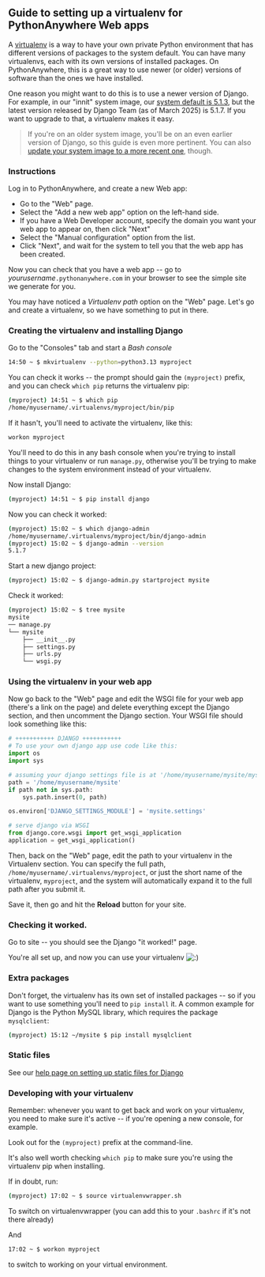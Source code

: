 <!--
.. title: Virtualenvs for newer Django
.. slug: VirtualEnvForNewerDjango
.. date: 2015-05-13 14:35:28 UTC+01:00
.. tags:
.. category:
.. link:
.. description:
.. type: text
-->

## Guide to setting up a virtualenv for PythonAnywhere Web apps

A [virtualenv](/pages/VirtualenvsExplained) is a way to have your own private Python environment that has
different versions of packages to the system default. You can have many
virtualenvs, each with its own versions of installed packages. On
PythonAnywhere, this is a great way to use newer (or older) versions of
software than the ones we have installed.

One reason you might want to do this is to use a newer version of Django. For
example, in our "innit" system image, our
[system default is 5.1.3](https://www.pythonanywhere.com/batteries_included/),
but the latest version released by Django Team (as of March 2025) is 5.1.7. If you want to upgrade to
that, a virtualenv makes it easy.

> If you're on an older system image, you'll be on an even earlier version of
> Django, so this guide is even more pertinent.  You can also
> [update your system image to a more recent one](/pages/ChangingSystemImage),
> though.


### Instructions

Log in to PythonAnywhere, and create a new Web app:

* Go to the "Web" page.
* Select the "Add a new web app" option on the left-hand side.
* If you have a Web Developer account, specify the domain you want your web app to appear on, then click "Next"
* Select the "Manual configuration" option from the list.
* Click "Next", and wait for the system to tell you that the web app has been created.

Now you can check that you have a web app -- go to *yourusername*`.pythonanywhere.com` in your browser to see the simple
site we generate for you.

You may have noticed a *Virtualenv path* option on the "Web" page. Let's go and create a virtualenv, so we have something to put in there.


### Creating the virtualenv and installing Django

Go to the "Consoles" tab and start a *Bash console*

```bash
14:50 ~ $ mkvirtualenv --python=python3.13 myproject
```

You can check it works -- the prompt should gain the `(myproject)` prefix, and you can check `which pip` returns the
virtualenv pip:

```bash
(myproject) 14:51 ~ $ which pip
/home/myusername/.virtualenvs/myproject/bin/pip
```

If it hasn't, you'll need to activate the virtualenv, like this:

```bash
workon myproject
```

You'll need to do this in any bash console when you're trying to install things to your virtualenv or run `manage.py`,
otherwise you'll be trying to make changes to the system environment instead of your virtualenv.

Now install Django:

```bash
(myproject) 14:51 ~ $ pip install django
```

Now you can check it worked:

```bash
(myproject) 15:02 ~ $ which django-admin
/home/myusername/.virtualenvs/myproject/bin/django-admin
(myproject) 15:02 ~ $ django-admin --version
5.1.7
```

Start a new django project:

```bash
(myproject) 15:02 ~ $ django-admin.py startproject mysite
```

Check it worked:

```bash
(myproject) 15:02 ~ $ tree mysite
mysite
── manage.py
└── mysite
    ├── __init__.py
    ├── settings.py
    ├── urls.py
    └── wsgi.py
```


### Using the virtualenv in your web app

Now go back to the "Web" page and edit the WSGI file for your web app (there's
a link on the page) and delete everything except the Django section, and
then uncomment the Django section. Your WSGI file should look something like
this:

```python
# +++++++++++ DJANGO +++++++++++
# To use your own django app use code like this:
import os
import sys

# assuming your django settings file is at '/home/myusername/mysite/mysite/settings.py'
path = '/home/myusername/mysite'
if path not in sys.path:
    sys.path.insert(0, path)

os.environ['DJANGO_SETTINGS_MODULE'] = 'mysite.settings'

# serve django via WSGI
from django.core.wsgi import get_wsgi_application
application = get_wsgi_application()
```

Then, back on the "Web" page, edit the path to your virtualenv in the
Virtualenv section. You can specify the full path,
`/home/myusername/.virtualenvs/myproject`, or just the short name of the
virtualenv, `myproject`, and the system will automatically expand it to the
full path after you submit it.

Save it, then go and hit the **Reload** button for your site.


### Checking it worked.

Go to site -- you should see the Django "it worked!" page.

You're all set up, and now you can use your virtualenv ![:\)](/smile.png)


### Extra packages

Don't forget, the virtualenv has its own set of installed packages -- so if you
want to use something you'll need to `pip install` it. A common example for
Django is the Python MySQL library, which requires the package `mysqlclient`:

```bash
(myproject) 15:12 ~/mysite $ pip install mysqlclient
```

### Static files

See our [help page on setting up static files for Django](https://help.pythonanywhere.com/pages/DjangoStaticFiles)


### Developing with your virtualenv

Remember: whenever you want to get back and work on your virtualenv, you need to make sure it's active -- if you're
opening a new console, for example.

Look out for the `(myproject)` prefix at the command-line.

It's also well worth checking `which pip` to make sure you're using the virtualenv pip when installing.

If in doubt, run:

```bash
(myproject) 17:02 ~ $ source virtualenvwrapper.sh
```

To switch on virtualenvwrapper (you can add this to your `.bashrc` if it's not there already)

And

```bash
17:02 ~ $ workon myproject
```

to switch to working on your virtual environment.
